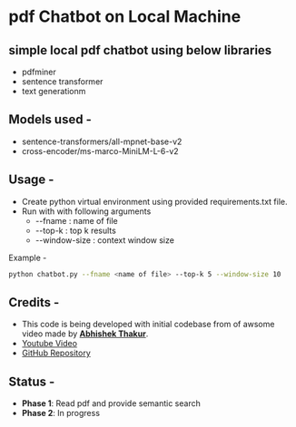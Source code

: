 # pdf Chatbot on Local Machine
## simple local pdf chatbot using below libraries
 - pdfminer
 - sentence transformer
 - text generationm

## Models used - 
 - sentence-transformers/all-mpnet-base-v2
 - cross-encoder/ms-marco-MiniLM-L-6-v2

## Usage - 
 - Create python virtual environment using provided requirements.txt file.
 - Run with with following arguments
   - --fname : name of file
   - --top-k : top k results
   - --window-size : context window size

Example - 
```sh
python chatbot.py --fname <name of file> --top-k 5 --window-size 10
```

## Credits - 
 - This code is being developed with initial codebase from of awsome video made by [**Abhishek Thakur**](https://github.com/abhishekkrthakur).
 - [Youtube Video](https://www.youtube.com/watch?v=hSQY4N1u3v0&t=1444s)
 - [GitHub Repository](https://gist.github.com/abhishekkrthakur/401c39d422fb6beff1600effe81f498a)

## Status  - 
- **Phase 1**: Read pdf and provide semantic search
- **Phase 2**: In progress